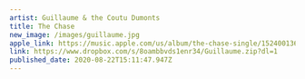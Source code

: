 ```yaml
---
artist: Guillaume & the Coutu Dumonts
title: The Chase
new_image: /images/guillaume.jpg
apple_link: https://music.apple.com/us/album/the-chase-single/1524001364
link: https://www.dropbox.com/s/8oambbvds1enr34/Guillaume.zip?dl=1
published_date: 2020-08-22T15:11:47.947Z
---
```

